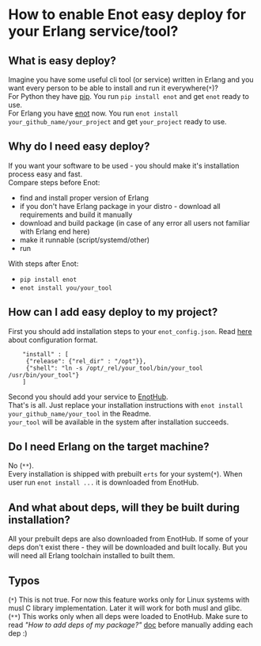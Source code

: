 # How to enable Enot easy deploy for your Erlang service/tool?
## What is easy deploy?
Imagine you have some useful cli tool (or service) written in Erlang and you want every
person to be able to install and run it everywhere(`*`)?  
For Python they have [pip](https://pypi.python.org/pypi/pip). You run `pip install enot`
and get `enot` ready to use.  
For Erlang you have [enot](https://enot.justtech.blog/) now. You run 
`enot install your_github_name/your_project` and get `your_project` ready to use.

## Why do I need easy deploy?
If you want your software to be used - you should make it's installation process easy and fast.  
Compare steps before Enot:
* find and install proper version of Erlang
* if you don't have Erlang package in your distro - download all requirements and build it manually
* download and build package (in case of any error all users not familiar with Erlang end here)
* make it runnable (script/systemd/other)
* run 

With steps after Enot:
* `pip install enot`
* `enot install you/your_tool`


## How can I add easy deploy to my project?
First you should add installation steps to your `enot_config.json`. Read [here](docs/project_configuration.md) about configuration
format.

        "install" : [
         {"release": {"rel_dir" : "/opt"}},
         {"shell": "ln -s /opt/_rel/your_tool/bin/your_tool /usr/bin/your_tool"}
        ]
Second you should add your service to [EnotHub](https://github.com/comtihon/enot_auto_builder/blob/master/docs/Add.md).  
That's is all. 
Just replace your installation instructions with `enot install your_github_name/your_tool` in the Readme.  
`your_tool` will be available in the system after installation succeeds.

## Do I need Erlang on the target machine?
No (`**`).  
Every installation is shipped with prebuilt `erts` for your system(`*`). When user run `enot install ...` 
 it is downloaded from EnotHub.

## And what about deps, will they be built during installation?
All your prebuilt deps are also downloaded from EnotHub. 
If some of your deps don't exist there - they will be downloaded and built locally. But you 
will need all Erlang toolchain installed to built them.

## Typos

(`*`) This is not true. For now this feature works only for Linux systems with musl C library 
implementation. Later it will work for both musl and glibc.  
(`**`) This works only when all deps were loaded to EnotHub. Make sure to read _"How to add deps of my package?"_
[doc](https://github.com/comtihon/enot_auto_builder/blob/master/docs/Add.md) before manually adding each dep :)